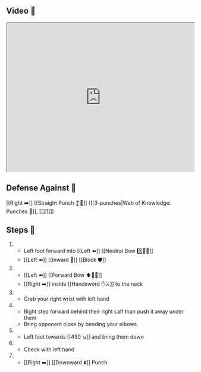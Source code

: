 ## Video 🎥

<iframe src="https://www.youtube.com/embed/kxzd2hrHOKc?start=291" width="100%" height="400"></iframe>

## Defense Against 🤺

[[Right ➡️]] [[Straight Punch ↕️👊]] ([[3-punches|Web of Knowledge: Punches 👊]], [[21]])

## Steps 👣

1. - Left foot forward into [[Left ⬅️]] [[Neutral Bow 0️⃣🧍‍♂️]]
    - [[Left ⬅️]] [[Inward 🔽]] [[Block 🛡️]]
2. - [[Left ⬅️]] [[Forward Bow ⬆️🧍‍♂️]]
    - [[Right ➡️]] inside [[Handsword ✋⚔️]] to the neck
3. - Grab your right wrist with left hand
4. - Right step forward behind their right calf than push it away under them
    - Bring opponent close by bending your elbows
5. - Left foot towards [[430 ↘️]] and bring them down
6. - Check with left hand
7. - [[Right ➡️]] [[Downward ⬇️]] Punch
